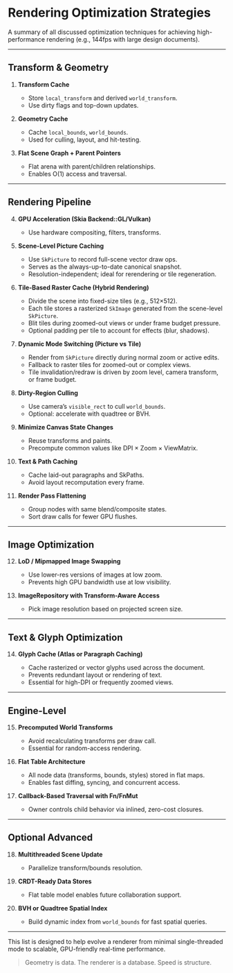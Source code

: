 # Rendering Optimization Strategies

A summary of all discussed optimization techniques for achieving high-performance rendering (e.g., 144fps with large design documents).

---

## Transform & Geometry

1. **Transform Cache**

   - Store `local_transform` and derived `world_transform`.
   - Use dirty flags and top-down updates.

2. **Geometry Cache**

   - Cache `local_bounds`, `world_bounds`.
   - Used for culling, layout, and hit-testing.

3. **Flat Scene Graph + Parent Pointers**

   - Flat arena with parent/children relationships.
   - Enables O(1) access and traversal.

---

## Rendering Pipeline

4. **GPU Acceleration (Skia Backend::GL/Vulkan)**

   - Use hardware compositing, filters, transforms.

5. **Scene-Level Picture Caching**

   - Use `SkPicture` to record full-scene vector draw ops.
   - Serves as the always-up-to-date canonical snapshot.
   - Resolution-independent; ideal for rerendering or tile regeneration.

6. **Tile-Based Raster Cache (Hybrid Rendering)**

   - Divide the scene into fixed-size tiles (e.g., 512×512).
   - Each tile stores a rasterized `SkImage` generated from the scene-level `SkPicture`.
   - Blit tiles during zoomed-out views or under frame budget pressure.
   - Optional padding per tile to account for effects (blur, shadows).

7. **Dynamic Mode Switching (Picture vs Tile)**

   - Render from `SkPicture` directly during normal zoom or active edits.
   - Fallback to raster tiles for zoomed-out or complex views.
   - Tile invalidation/redraw is driven by zoom level, camera transform, or frame budget.

8. **Dirty-Region Culling**

   - Use camera’s `visible_rect` to cull `world_bounds`.
   - Optional: accelerate with quadtree or BVH.

9. **Minimize Canvas State Changes**

   - Reuse transforms and paints.
   - Precompute common values like DPI × Zoom × ViewMatrix.

10. **Text & Path Caching**

    - Cache laid-out paragraphs and SkPaths.
    - Avoid layout recomputation every frame.

11. **Render Pass Flattening**

    - Group nodes with same blend/composite states.
    - Sort draw calls for fewer GPU flushes.

---

## Image Optimization

12. **LoD / Mipmapped Image Swapping**

    - Use lower-res versions of images at low zoom.
    - Prevents high GPU bandwidth use at low visibility.

13. **ImageRepository with Transform-Aware Access**

    - Pick image resolution based on projected screen size.

---

## Text & Glyph Optimization

14. **Glyph Cache (Atlas or Paragraph Caching)**

    - Cache rasterized or vector glyphs used across the document.
    - Prevents redundant layout or rendering of text.
    - Essential for high-DPI or frequently zoomed views.

---

## Engine-Level

15. **Precomputed World Transforms**

    - Avoid recalculating transforms per draw call.
    - Essential for random-access rendering.

16. **Flat Table Architecture**

    - All node data (transforms, bounds, styles) stored in flat maps.
    - Enables fast diffing, syncing, and concurrent access.

17. **Callback-Based Traversal with Fn/FnMut**

    - Owner controls child behavior via inlined, zero-cost closures.

---

## Optional Advanced

18. **Multithreaded Scene Update**

    - Parallelize transform/bounds resolution.

19. **CRDT-Ready Data Stores**

    - Flat table model enables future collaboration support.

20. **BVH or Quadtree Spatial Index**

    - Build dynamic index from `world_bounds` for fast spatial queries.

---

This list is designed to help evolve a renderer from minimal single-threaded mode to scalable, GPU-friendly real-time performance.

> Geometry is data. The renderer is a database. Speed is structure.
